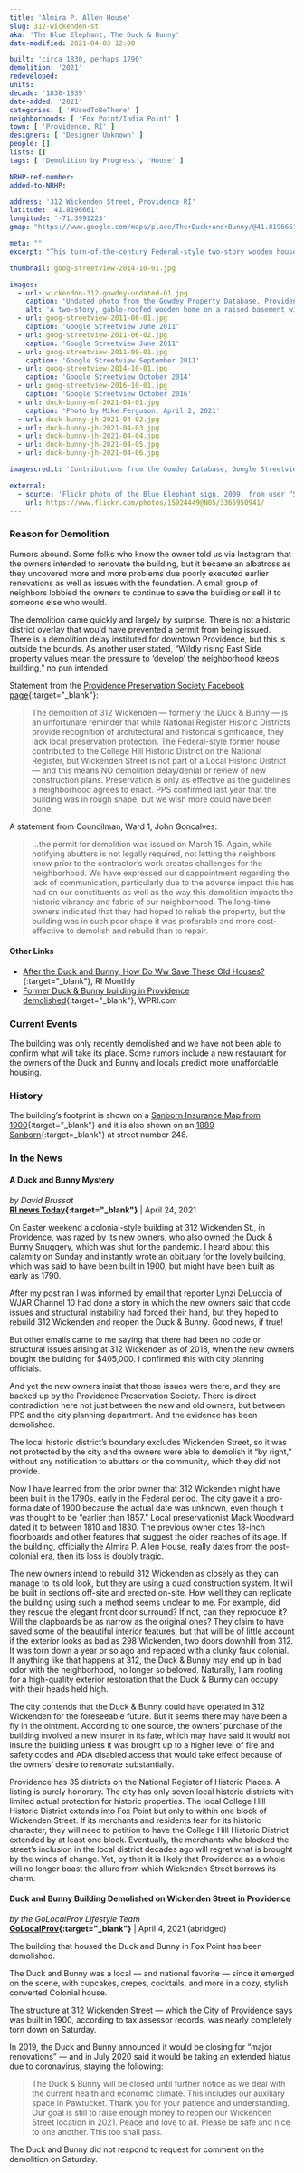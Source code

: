 ```yaml
---
title: 'Almira P. Allen House'
slug: 312-wickenden-st
aka: 'The Blue Elephant, The Duck & Bunny'
date-modified: 2021-04-03 12:00

built: 'circa 1830, perhaps 1790'
demolition: '2021'
redeveloped: 
units:
decade: '1830-1839'
date-added: '2021'
categories: [ '#UsedToBeThere' ]
neighborhoods: [ 'Fox Point/India Point' ]
town: [ 'Providence, RI' ]
designers: [ 'Designer Unknown' ]
people: []
lists: []
tags: [ 'Demolition by Progress', 'House' ]

NRHP-ref-number:
added-to-NRHP:

address: '312 Wickenden Street, Providence RI'
latitude: '41.8196661'
longitude: '-71.3991223'
gmap: "https://www.google.com/maps/place/The+Duck+and+Bunny/@41.8196661,-71.3991223,17z/data=!3m1!4b1!4m5!3m4!1s0x89e445849344edb9:0x2d477794c0710096!8m2!3d41.8196661!4d-71.3969336"

meta: ""
excerpt: "This turn-of-the-century Federal-style two-story wooden house-turned-resturant was razed quickly on Good Friday in 2021"

thumbnail: goog-streetview-2014-10-01.jpg

images:
  - url: wickendon-312-gowdey-undated-01.jpg
    caption: 'Undated photo from the Gowdey Property Database, Providence Preservation Society'
    alt: 'A two-story, gable-roofed wooden home on a raised basement with central doorway flanked by shallow columns and topped with a two-light transom and flat pediment. The building is five bays wide with a what looks like a symmetrical facade, but upon closer inspection the distances between windows and the central door are not symmetrical.'
  - url: goog-streetview-2011-06-01.jpg
    caption: 'Google Streetview June 2011'
  - url: goog-streetview-2011-06-02.jpg
    caption: 'Google Streetview June 2011'
  - url: goog-streetview-2011-09-01.jpg
    caption: 'Google Streetview September 2011'
  - url: goog-streetview-2014-10-01.jpg
    caption: 'Google Streetview October 2014'
  - url: goog-streetview-2016-10-01.jpg
    caption: 'Google Streetview October 2016'
  - url: duck-bunny-mf-2021-04-01.jpg
    caption: 'Photo by Mike Ferguson, April 2, 2021'
  - url: duck-bunny-jh-2021-04-02.jpg
  - url: duck-bunny-jh-2021-04-03.jpg
  - url: duck-bunny-jh-2021-04-04.jpg
  - url: duck-bunny-jh-2021-04-05.jpg
  - url: duck-bunny-jh-2021-04-06.jpg

imagescredit: 'Contributions from the Gowdey Database, Google Streetview, and Mike Ferguson'

external:
  - source: 'Flickr photo of the Blue Elephant sign, 2009, from user “S-400”'
    url: https://www.flickr.com/photos/15924449@N05/3365950941/
---
```


### Reason for Demolition

Rumors abound. Some folks who know the owner told us via Instagram that the owners intended to renovate the building, but it became an albatross as they uncovered more and more problems due poorly executed earlier renovations as well as issues with the foundation. A small group of neighbors lobbied the owners to continue to save the building or sell it to someone else who would. 

The demolition came quickly and largely by surprise. There is not a historic district overlay that would have prevented a permit from being issued. There is a demolition delay instituted for downtown Providence, but this is outside the bounds. As another user stated, “Wildly rising East Side property values mean the pressure to ‘develop’ the neighborhood keeps building,” no pun intended. 

Statement from the [Providence Preservation Society Facebook page](//www.facebook.com/pvdpreservation){:target="_blank"}:

> The demolition of 312 Wickenden — formerly the Duck & Bunny — is an unfortunate reminder that while National Register Historic Districts provide recognition of architectural and historical significance, they lack local preservation protection. The Federal-style former house contributed to the College Hill Historic District on the National Register, but Wickenden Street is not part of a Local Historic District — and this means NO demolition delay/denial or review of new construction plans. Preservation is only as effective as the guidelines a neighborhood agrees to enact. PPS confirmed last year that the building was in rough shape, but we wish more could have been done.

A statement from Councilman, Ward 1, John Goncalves: 

> …the permit for demolition was issued on March 15. Again, while notifying abutters is not legally required, not letting the neighbors know prior to the contractor’s work creates challenges for the neighborhood. We have expressed our disappointment regarding the lack of communication, particularly due to the adverse impact this has had on our constituents as well as the way this demolition impacts the historic vibrancy and fabric of our neighborhood. The long-time owners indicated that they had hoped to rehab the property, but the building was in such poor shape it was preferable and more cost-effective to demolish and rebuild than to repair.

#### Other Links

+ [After the Duck and Bunny, How Do Ww Save These Old Houses?](//www.rimonthly.com/duck-and-bunny-demolition/){:target="_blank"}, RI Monthly
+ [Former Duck & Bunny building in Providence demolished](//www.wpri.com/business-news/former-duck-bunny-building-in-providence-demolished/){:target="_blank"}, WPRI.com


### Current Events

The building was only recently demolished and we have not been able to confirm what will take its place. Some rumors include a new restaurant for the owners of the Duck and Bunny and locals predict more unaffordable housing. 


### History

The building’s footprint is shown on a [Sanborn Insurance Map from 1900](//digitalsanbornmaps.proquest.com/browse_maps/40/8075/39393/41283/560744?accountid=7136){:target="_blank"} and it is also shown on an [1889 Sanborn](//repository.library.brown.edu/studio/item/bdr:213568/){:target=_blank"} at street number 248. 


### In the News

#### A Duck and Bunny Mystery

_by David Brussat_  
**[RI news Today](//rinewstoday.com/a-duck-bunny-mystery){:target="_blank"}** | April 24, 2021

On Easter weekend a colonial-style building at 312 Wickenden St., in Providence, was razed by its new owners, who also owned the Duck & Bunny Snuggery, which was shut for the pandemic. I heard about this calamity on Sunday and instantly wrote an obituary for the lovely building, which was said to have been built in 1900, but might have been built as early as 1790.

After my post ran I was informed by email that reporter Lynzi DeLuccia of WJAR Channel 10 had done a story in which the new owners said that code issues and structural instability had forced their hand, but they hoped to rebuild 312 Wickenden and reopen the Duck & Bunny. Good news, if true!

But other emails came to me saying that there had been no code or structural issues arising at 312 Wickenden as of 2018, when the new owners bought the building for $405,000. I confirmed this with city planning officials.

And yet the new owners insist that those issues were there, and they are backed up by the Providence Preservation Society. There is direct contradiction here not just between the new and old owners, but between PPS and the city planning department. And the evidence has been demolished.

The local historic district’s boundary excludes Wickenden Street, so it was not protected by the city and the owners were able to demolish it “by right,” without any notification to abutters or the community, which they did not provide.

Now I have learned from the prior owner that 312 Wickenden might have been built in the 1790s, early in the Federal period. The city gave it a pro-forma date of 1900 because the actual date was unknown, even though it was thought to be “earlier than 1857.” Local preservationist Mack Woodward dated it to between 1810 and 1830. The previous owner cites 18-inch floorboards and other features that suggest the older reaches of its age. If the building, officially the Almira P. Allen House, really dates from the post-colonial era, then its loss is doubly tragic.

The new owners intend to rebuild 312 Wickenden as closely as they can manage to its old look, but they are using a quad construction system. It will be built in sections off-site and erected on-site. How well they can replicate the building using such a method seems unclear to me. For example, did they rescue the elegant front door surround? If not, can they reproduce it? Will the clapboards be as narrow as the original ones? They claim to have saved some of the beautiful interior features, but that will be of little account if the exterior looks as bad as 298 Wickenden, two doors downhill from 312. It was torn down a year or so ago and replaced with a clunky faux colonial. If anything like that happens at 312, the Duck & Bunny may end up in bad odor with the neighborhood, no longer so beloved. Naturally, I am rooting for a high-quality exterior restoration that the Duck & Bunny can occupy with their heads held high.

The city contends that the Duck & Bunny could have operated in 312 Wickenden for the foreseeable future. But it seems there may have been a fly in the ointment. According to one source, the owners’ purchase of the building involved a new insurer in its fate, which may have said it would not insure the building unless it was brought up to a higher level of fire and safety codes and ADA disabled access that would take effect because of the owners’ desire to renovate substantially.

Providence has 35 districts on the National Register of Historic Places. A listing is purely honorary. The city has only seven local historic districts with limited actual protection for historic properties. The local College Hill Historic District extends into Fox Point but only to within one block of Wickenden Street. If its merchants and residents fear for its historic character, they will need to petition to have the College Hill Historic District extended by at least one block. Eventually, the merchants who blocked the street’s inclusion in the local district decades ago will regret what is brought by the winds of change. Yet, by then it is likely that Providence as a whole will no longer boast the allure from which Wickenden Street borrows its charm.


#### Duck and Bunny Building Demolished on Wickenden Street in Providence

_by the GoLocalProv Lifestyle Team_  
**[GoLocalProv](//www.golocalprov.com/food/new-duck-and-bunny-building-demolished-on-wickenden-street-in-providence){:target="_blank"}** | April 4, 2021 (abridged)

The building that housed the Duck and Bunny in Fox Point has been demolished. 

The Duck and Bunny was a local — and national favorite — since it emerged on the scene, with cupcakes, crepes, cocktails, and more in a cozy, stylish converted Colonial house.

The structure at 312 Wickenden Street — which the City of Providence says was built in 1900, according to tax assessor records, was nearly completely torn down on Saturday. 

In 2019, the Duck and Bunny announced it would be closing for “major renovations” — and in July 2020 said it would be taking an extended hiatus due to coronavirus, staying the following:

> The Duck & Bunny will be closed until further notice as we deal with the current health and economic climate. This includes our auxiliary space in Pawtucket. 
> Thank you for your patience and understanding. Our goal is still to raise enough money to reopen our Wickenden Street location in 2021. 
> Peace and love to all. Please be safe and nice to one another. This too shall pass. 

The Duck and Bunny did not respond to request for comment on the demolition on Saturday. 
